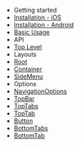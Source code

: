 - Getting started
 - [Installation - iOS](/docs/installation-ios)
 - [Installation - Android](/docs/installation-android)
 - [Basic Usage](/docs/usage)
- API
 - [Top Level](/docs/Navigation)
- Layouts
 - [Root](/docs/Root)
 - [Container](/docs/Container)
 - [SideMenu](/docs/SideMenu)
- Options
 - [NavigationOptions](/docs/options/NavigationOptions)
 - [TopBar](/docs/options/TopBar)
 - [TopTabs](/docs/options/TopTabs)
 - [TopTab](/docs/options/TopTab)
 - [Button](/docs/options/Button)
 - [BottomTabs](/docs/options/BottomTabs)
 - [BottomTab](/docs/options/BottomTab)
